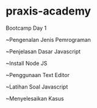 # praxis-academy

Bootcamp Day 1

~Pengenalan Jenis Pemrograman

~Penjelasan Dasar Javascript

~Install Node JS

~Penggunaan Text Editor

~Latihan Soal Javascript

~Menyelesaikan Kasus


